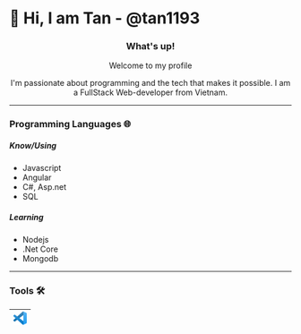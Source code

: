 # 👋 Hi, I am Tan - @tan1193

<div align="center">
  <h3>What's up! </h3>
  <p>Welcome to my profile</p>
  <p>I'm passionate about programming and the tech that makes it possible. I am a FullStack Web-developer from Vietnam.</p>

</div>

---

### Programming Languages 🌐

##### Know/Using

- Javascript
- Angular
- C#, Asp.net
- SQL

##### Learning

- Nodejs
- .Net Core
- Mongodb
---
### Tools 🛠️

| [<img src="https://raw.githubusercontent.com/tan1193/tan1193/master/img/vscode.png" alt="vscode logo" width="24">](https://code.visualstudio.com/) 
|---